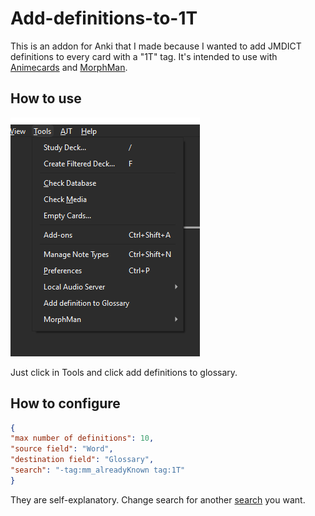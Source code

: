 # Add-definitions-to-1T

This is an addon for Anki that I made because I wanted to add JMDICT definitions to every card with a "1T" tag.
It's intended to use with [Animecards](https://ankiweb.net/shared/info/151553357) and [MorphMan](https://ankiweb.net/shared/info/900801631).

## How to use

![How to use](media/image.png)

Just click in Tools and click add definitions to glossary.

## How to configure

```json
{
"max number of definitions": 10,
"source field": "Word",
"destination field": "Glossary",
"search": "-tag:mm_alreadyKnown tag:1T"
}
```

They are self-explanatory.
Change search for another [search](https://docs.ankiweb.net/searching.html) you want.

